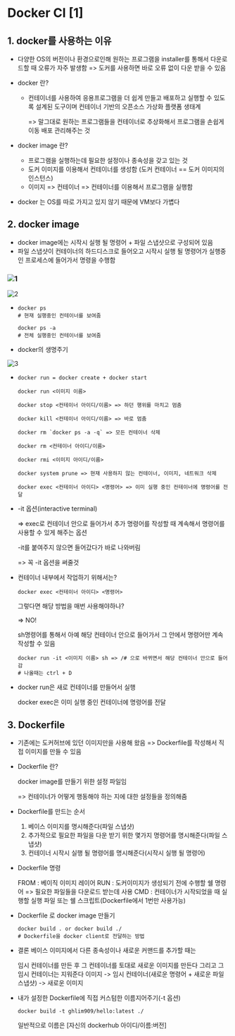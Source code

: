 # Docker CI [1]



## 1. docker를 사용하는 이유

- 다양한 OS의 버전이나 환경으로인해 원하는 프로그램을 installer를 통해서 다운로드할 때 오류가 자주 발생함
  => 도커를 사용하면 바로 오류 없이 다운 받을 수 있음

  

- docker 란?

  - 컨테이너를 사용하여 응용프로그램을 더 쉽게 만들고 배포하고 실행할 수 있도록 설계된 도구이며 컨테이너 기반의 오픈소스 가상화 플랫폼 생태계

    => 말그대로 원하는 프로그램들을 컨테이너로 추상화해서 프로그램을 손쉽게 이동 배포 관리해주는 것



- docker image 란?
  - 프로그램을 실행하는데 필요한 설정이나 종속성을 갖고 있는 것
  - 도커 이미지를 이용해서 컨테이너를 생성함 (도커 컨테이너 == 도커 이미지의 인스턴스)
  - 이미지 => 컨테이너 => 컨테이너를 이용해서 프로그램을 실행함



- docker 는 OS를 따로 가지고 있지 않기 때문에 VM보다 가볍다



## 2. docker image

- docker image에는 시작시 실행 될 명령어 + 파일 스냅샷으로 구성되어 있음
- 파일 스냅샷이 컨테이너의 하드디스크로 들어오고 시작시 실행 될 명령어가 실행중인 프로세스에 들어가서 명령을 수행함

### ![1](C:\Users\임건호\Desktop\1.png)

![2](C:\Users\임건호\Desktop\2.png)



- ```shell
  docker ps
  # 현재 실행중인 컨테이너를 보여줌
  
  docker ps -a
  # 전체 실행중인 컨테이너를 보여줌
  ```



- docker의 생명주기

![3](C:\Users\임건호\Desktop\3.png)

- ```shell
  docker run = docker create + docker start
  
  docker run <이미지 이름>
  
  docker stop <컨테이너 아이디/이름> => 하던 행위를 마치고 멈춤
  
  docker kill <컨테이너 아이디/이름> => 바로 멈춤
  
  docker rm `docker ps -a -q` => 모든 컨테이너 삭제
  
  docker rm <컨테이너 아이디/이름>
  
  docker rmi <이미지 아이디/이름>
  
  docker system prune => 현재 사용하지 않는 컨테이너, 이미지, 네트워크 삭제
  
  docker exec <컨테이너 아이디> <명령어> => 이미 실행 중인 컨테이너에 명령어를 전달
  ```

- -it 옵션(interactive terminal)

  => exec로 컨테이너 안으로 들어가서 추가 명령어를 작성할 때 계속해서 명령어를 사용할 수 있게 해주는 옵션

  -it를 붙여주지 않으면 들어갔다가 바로 나와버림 

  => 꼭 -it 옵션을 써줄것

- 컨테이너 내부에서 작업하기 위해서는?

  ```shell
  docker exec <컨테이너 아이디> <명령어>
  ```

  그렇다면 해당 방법을 매번 사용해야하나?

  => NO!

  sh명령어를 통해서 아예 해당 컨테이너 안으로 들어가서 그 안에서 명령어만 계속 작성할 수 있음

  ```shell
  docker run -it <이미지 이름> sh => /# 으로 바뀌면서 해당 컨테이너 안으로 들어감
  # 나올때는 ctrl + D
  ```

- docker run은 새로 컨테이너를 만들어서 실행

  docker exec은 이미 실행 중인 컨테이너에 명령어를 전달 



## 3. Dockerfile

- 기존에는 도커허브에 있던 이미지만을 사용해 왔음
  => Dockerfile를 작성해서 직접 이미지를 만들 수 있음

  

- Dockerfile 란?

  docker image를 만들기 위한 설정 파일임 

  => 컨테이너가 어떻게 행동해야 하는 지에 대한 설정들을 정의해줌

  

- Dockerfile를 만드는 순서

  1. 베이스 이미지를 명시해준다(파일 스냅샷)
  2. 추가적으로 필요한 파일을 다운 받기 위한 몇가지 명령어를 명시해준다(파일 스냅샷)
  3. 컨테이너 시작시 실행 될 명령어를 명시해준다(시작시 실행 될 명령어)



- Dockerfile 명령

  FROM : 베이직 이미지 레이어
  RUN : 도커이미지가 생성되기 전에 수행할 쉘 명령어 => 필요한 파일들을 다운로드 받는데 사용
  CMD : 컨테이너가 시작되었을 때 실행할 실행 파일 또는 쉘 스크립트(Dockerfile에서 1번만 사용가능)

  

- Dockerfile 로 docker image 만들기

  ```shell
  docker build . or docker build ./
  # Dockerfile을 docker client로 전달하는 방법 
  ```



- 결론
  베이스 이미지에서 다른 종속성이나 새로운 커맨드를 추가할 때는 

  임시 컨테이너를 만든 후 그 컨테이너를 토대로 새로운 이미지를 만든다
  그리고 그 임시 컨테이너는 지워준다
  이미지 -> 임시 컨테이너(새로운 명령어 + 새로운 파일 스냅샷) -> 새로운 이미지



- 내가 설정한 Dockerfile에 직접 커스텀한 이름지어주기(-t 옵션)

  ```shell
  docker build -t ghlim909/hello:latest ./ 
  ```

  일반적으로 이름은 [자신의 dockerhub 아이디/이름:버전]